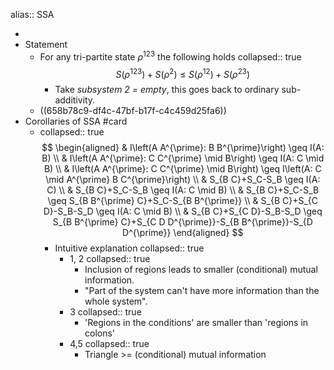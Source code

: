 alias:: SSA

-
- Statement
	- For any tri-partite state $\rho^{123}$ the following holds
	  collapsed:: true
	  $$
	  S\left(\rho^{123}\right)+S\left(\rho^2\right) \leq S\left(\rho^{12}\right)+S\left(\rho^{23}\right)
	  $$
		- Take *subsystem 2 = empty*, this goes back to ordinary sub-additivity.
	- ((658b78c9-df4c-47bf-b17f-c4c459d25fa6))
- Corollaries of SSA #card
	- collapsed:: true
	  $$
	  \begin{aligned}
	  & I\left(A A^{\prime}: B B^{\prime}\right) \geq I(A: B) \\
	  & I\left(A A^{\prime}: C C^{\prime} \mid B\right) \geq I(A: C \mid B) \\
	  & I\left(A A^{\prime}: C C^{\prime} \mid B\right) \geq I\left(A: C \mid A^{\prime} B C^{\prime}\right) \\
	  & S_{B C}+S_C-S_B \geq I(A: C) \\
	  & S_{B C}+S_C-S_B \geq I(A: C \mid B) \\
	  & S_{B C}+S_C-S_B \geq S_{B B^{\prime} C}+S_C-S_{B B^{\prime}} \\
	  & S_{B C}+S_{C D}-S_B-S_D \geq I(A: C \mid B) \\
	  & S_{B C}+S_{C D}-S_B-S_D \geq S_{B B^{\prime} C}+S_{C D D^{\prime}}-S_{B B^{\prime}}-S_{D D^{\prime}}
	  \end{aligned}
	  $$
		- Intuitive explanation
		  collapsed:: true
			- 1, 2
			  collapsed:: true
				- Inclusion of regions leads to smaller (conditional) mutual information.
				- "Part of the system can't have more information than the whole system".
			- 3
			  collapsed:: true
				- 'Regions in the conditions' are smaller than 'regions in colons'
			- 4,5
			  collapsed:: true
				- Triangle >= (conditional) mutual information